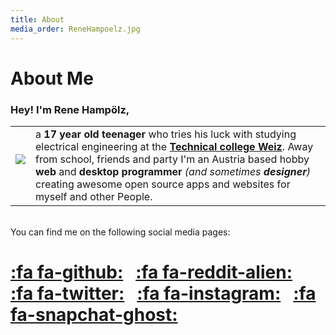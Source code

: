 ```yaml
---
title: About
media_order: ReneHampoelz.jpg
---
```


# About Me

### Hey! I'm Rene Hampölz,

|   |   |
| - | - |
| ![](https://hampoelz.net/user/pages/home/_about/ReneHampoelz.webp#profile) <br/> &nbsp; | a **17 year old teenager** who tries his luck with studying electrical engineering at the [**Technical college Weiz**](https://htlweiz.at/). Away from school, friends and party I'm an Austria based hobby **web** and **desktop programmer** _(and sometimes **designer**)_ creating awesome open source apps and websites for myself and other People. |
<br/>
You can find me on the following social media pages:

[:fa fa-github:](https://github.com/hampoelz/) &nbsp; [:fa fa-reddit-alien:](https://www.reddit.com/user/hampoelz/) &nbsp; [:fa fa-twitter:](https://twitter.com/rene_hampi/) &nbsp; [:fa fa-instagram:](https://www.instagram.com/rene_hampi/) &nbsp; [:fa fa-snapchat-ghost:](https://www.snapchat.com/add/rene_hampi/) 
===

<style>
img[src*="#profile"] {
    max-width: 200px;
    height: auto;
}
</style>